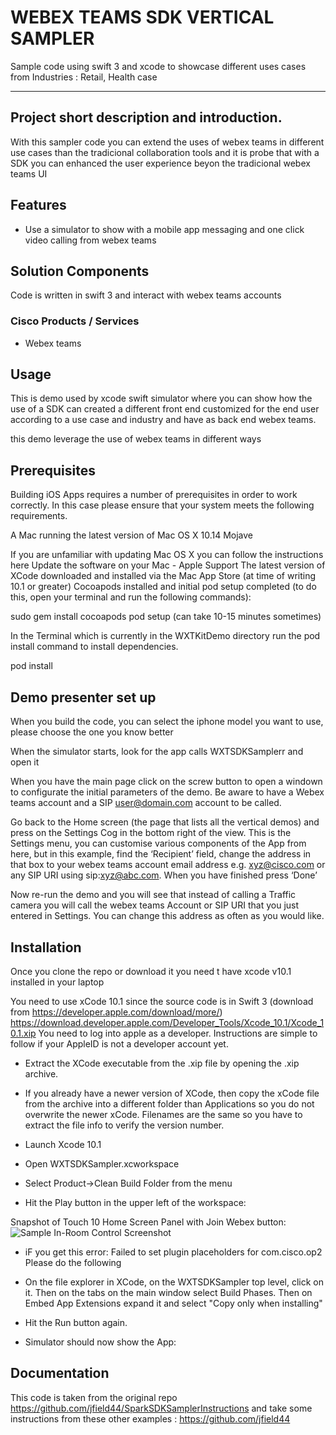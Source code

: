 # WEBEX TEAMS SDK VERTICAL SAMPLER

Sample code using swift 3 and xcode to showcase different uses cases from Industries : Retail, Health case

---

## Project short description and introduction.

With this sampler code you can extend the uses of webex teams in different use cases than the tradicional collaboration tools and it is probe that with a SDK you can enhanced the user experience beyon the tradicional webex teams UI 


## Features

* Use a simulator to show with a mobile app messaging and one click video calling from webex teams 

## Solution Components

Code is written in swift 3 and interact with webex teams accounts 

### Cisco Products / Services

* Webex teams


## Usage

This is demo used by xcode swift simulator where you can show how the use of a SDK can created a different front end customized for the end user according to a use case and industry and have as back end webex teams. 

this demo leverage the use of webex teams in different ways 

## Prerequisites

Building iOS Apps requires a number of prerequisites in order to work correctly. In this case please ensure that your system meets the following requirements.

A Mac running the latest version of Mac OS X 10.14 Mojave

If you are unfamiliar with updating Mac OS X you can follow the instructions here Update the software on your Mac - Apple Support
The latest version of XCode downloaded and installed via the Mac App Store (at time of writing 10.1 or greater)
Cocoapods installed and initial pod setup completed (to do this, open your terminal and run the following commands):


sudo gem install cocoapods
pod setup (can take 10-15 minutes sometimes)

In the Terminal which is currently in the WXTKitDemo directory run the pod install command to install dependencies.


pod install

## Demo presenter set up

When you build the code, you can select the iphone model you want to use, please choose the one you know better

When the simulator starts, look for the app calls WXTSDKSamplerr and open it 

When you have the main page click on the screw button to open a windown to configurate the initial parameters of the demo. Be aware to have a Webex teams account and a SIP user@domain.com account to be called. 

Go back to the Home screen (the page that lists all the vertical demos) and press on the Settings Cog in the bottom right of the view.
This is the Settings menu, you can customise various components of the App from here, but in this example, find the ‘Recipient’ field, change the address in that box to your webex teams account email address e.g. xyz@cisco.com or any SIP URI using sip:xyz@abc.com. When you have finished press ‘Done’

Now re-run the demo and you will see that instead of calling a Traffic camera you will call the webex teams Account or SIP URI that you just entered in Settings. You can change this address as often as you would like.


## Installation

Once you clone the repo or download it you need t have xcode v10.1 installed in your laptop 

You need to use xCode 10.1 since the source code is in Swift 3
(download from https://developer.apple.com/download/more/)
https://download.developer.apple.com/Developer_Tools/Xcode_10.1/Xcode_10.1.xip 
You need to log into apple as a developer. Instructions are simple to follow if your AppleID is not a developer account yet. 
- Extract the XCode executable from the .xip file by opening the .xip archive. 
- If you already have a newer version of XCode, then copy the xCode file from the archive into a different folder than Applications so you do not overwrite the newer xCode. Filenames are the same so you have to extract the file info to verify the version number.

- Launch Xcode 10.1
- Open WXTSDKSampler.xcworkspace
- Select Product->Clean Build Folder  from the menu
- Hit the Play button in the upper left of the workspace:

Snapshot of Touch 10 Home Screen Panel with Join Webex button:
![Sample In-Room Control Screenshot](Screenshot_Touch10_idle.png)


- iF you get this error: Failed to set plugin placeholders for com.cisco.op2 Please do the following 

- On the file explorer in XCode, on the WXTSDKSampler top level, click on it. Then on the tabs on the main window select Build Phases. Then on Embed App Extensions expand it and select "Copy only when installing"





- Hit the Run button again. 

- Simulator should now show the App: 




## Documentation

This code is taken from the original repo https://github.com/jfield44/SparkSDKSamplerInstructions  and take some instructions from these other examples : https://github.com/jfield44



